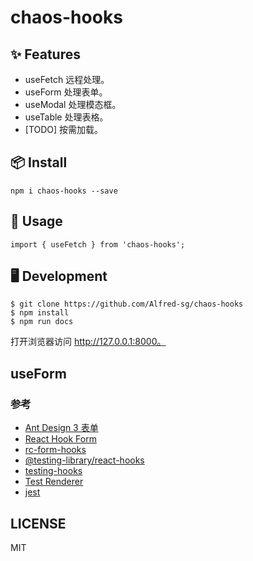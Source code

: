 # chaos-hooks

## ✨ Features

* useFetch 远程处理。
* useForm 处理表单。
* useModal 处理模态框。
* useTable 处理表格。
* [TODO] 按需加载。

## 📦 Install

```
npm i chaos-hooks --save
```

## 🔨 Usage

```
import { useFetch } from 'chaos-hooks';
```

## 🖥 Development

```
$ git clone https://github.com/Alfred-sg/chaos-hooks
$ npm install
$ npm run docs
```
打开浏览器访问 http://127.0.0.1:8000。

## useForm

### 参考

* [Ant Design 3 表单](https://3x.ant.design/components/form-cn/#components-form-demo-validate-other)
* [React Hook Form](https://react-hook-form.com/)
* [rc-form-hooks](https://github.com/mushan0x0/rc-form-hooks)
* [@testing-library/react-hooks](https://github.com/testing-library/react-hooks-testing-library)
* [testing-hooks](https://reactjs.org/blog/2019/02/06/react-v16.8.0.html#testing-hooks)
* [Test Renderer](https://reactjs.org/docs/test-renderer.html)
* [jest](https://jestjs.io/)

## LICENSE

MIT
